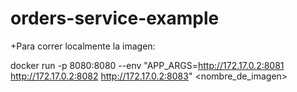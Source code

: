 # orders-service-example

+Para correr localmente la imagen:

docker run -p 8080:8080 --env "APP_ARGS=http://172.17.0.2:8081 http://172.17.0.2:8082 http://172.17.0.2:8083" <nombre_de_imagen>
